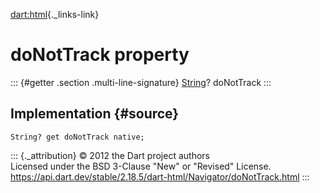 [dart:html](../../dart-html/dart-html-library){._links-link}

doNotTrack property
===================

::: {#getter .section .multi-line-signature}
[String](../../dart-core/string-class)? doNotTrack
:::

Implementation {#source}
--------------

``` {.language-dart data-language="dart"}
String? get doNotTrack native;
```

::: {._attribution}
© 2012 the Dart project authors\
Licensed under the BSD 3-Clause \"New\" or \"Revised\" License.\
<https://api.dart.dev/stable/2.18.5/dart-html/Navigator/doNotTrack.html>
:::
